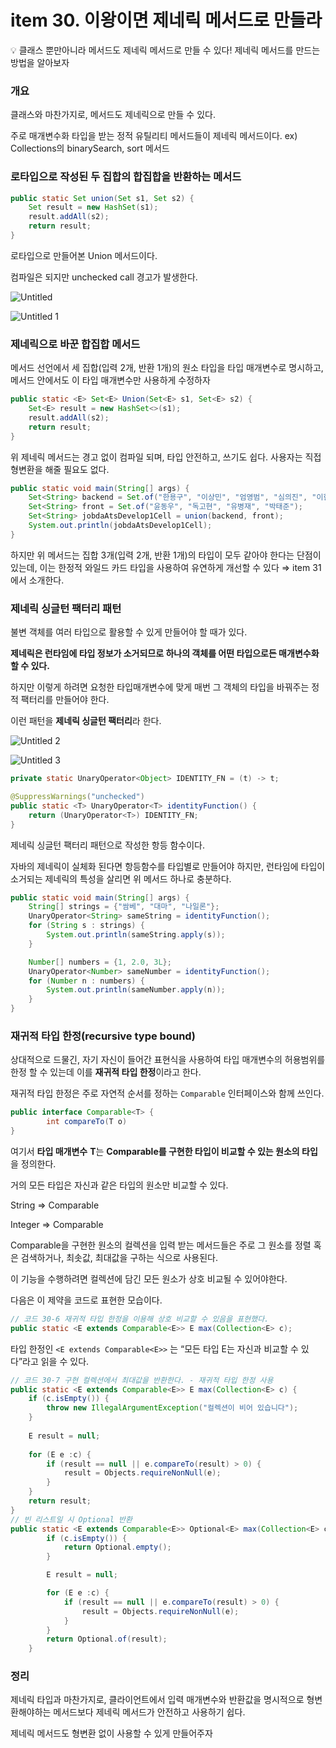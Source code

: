 # item 30. 이왕이면 제네릭 메서드로 만들라

<aside>
💡 클래스 뿐만아니라 메서드도 제네릭 메서드로 만들 수 있다! 제네릭 메서드를 만드는 방법을 알아보자

</aside>

### 개요

클래스와 마찬가지로, 메서드도 제네릭으로 만들 수 있다.

주로 매개변수화 타입을 받는 정적 유틸리티 메서드들이 제네릭 메서드이다. ex) Collections의 binarySearch, sort 메서드

### 로타입으로 작성된 두 집합의 합집합을 반환하는 메서드

```java
public static Set union(Set s1, Set s2) {
    Set result = new HashSet(s1);
    result.addAll(s2);
    return result;
}
```

로타입으로 만들어본 Union 메서드이다.

컴파일은 되지만 unchecked call 경고가 발생한다.

![Untitled](https://user-images.githubusercontent.com/49682056/224526876-30567bb9-cdb8-4070-81f7-84b02a1115ed.png)

![Untitled 1](https://user-images.githubusercontent.com/49682056/224526871-c1b0543a-238a-4806-b150-cd7e49b364ec.png)

### 제네릭으로 바꾼 합집합 메서드

메서드 선언에서 세 집합(입력 2개, 반환 1개)의 원소 타입을 타입 매개변수로 명시하고, 메서드 안에서도 이 타입 매개변수만 사용하게 수정하자

```java
public static <E> Set<E> Union(Set<E> s1, Set<E> s2) {
    Set<E> result = new HashSet<>(s1);
    result.addAll(s2);
    return result;
}
```

위 제네릭 메서드는 경고 없이 컴파일 되며, 타입 안전하고, 쓰기도 쉽다. 사용자는 직접 형변환을 해줄 필요도 없다.

```java
public static void main(String[] args) {
    Set<String> backend = Set.of("한용구", "이상민", "엄영범", "심의진", "이한솔");
    Set<String> front = Set.of("윤동우", "독고현", "유병재", "박태준");
    Set<String> jobdaAtsDevelop1Cell = union(backend, front);
    System.out.println(jobdaAtsDevelop1Cell);
}
```

하지만 위 메서드는 집합 3개(입력 2개, 반환 1개)의 타입이 모두 같아야 한다는 단점이 있는데, 이는 한정적 와일드 카드 타입을 사용하여 유연하게 개선할 수 있다 ⇒ item 31에서 소개한다.

### 제네릭 싱글턴 팩터리 패턴

불변 객체를 여러 타입으로 활용할 수 있게 만들어야 할 때가 있다.

**제네릭은 런타임에 타입 정보가 소거되므로 하나의 객체를 어떤 타입으로든 매개변수화 할 수 있다.**

하지만 이렇게 하려면 요청한 타입매개변수에 맞게 매번 그 객체의 타입을 바꿔주는 정적 팩터리를 만들어야 한다.

이런 패턴을 **제네릭 싱글턴 팩터리**라 한다.

![Untitled 2](https://user-images.githubusercontent.com/49682056/224526873-ca2eebc7-9dc5-408c-af29-614296e61b76.png)

![Untitled 3](https://user-images.githubusercontent.com/49682056/224526874-1a74db8f-55d6-4b51-b6e7-ecfcc0bc88d6.png)

```java
private static UnaryOperator<Object> IDENTITY_FN = (t) -> t;

@SuppressWarnings("unchecked")
public static <T> UnaryOperator<T> identityFunction() {
    return (UnaryOperator<T>) IDENTITY_FN;
}
```

제네릭 싱글턴 팩터리 패턴으로 작성한 항등 함수이다.

자바의 제네릭이 실체화 된다면 항등함수를 타입별로 만들어야 하지만, 런타임에 타입이 소거되는 제네릭의 특성을 살리면 위 메서드 하나로 충분하다.

```java
public static void main(String[] args) {
    String[] strings = {"쌈베", "대마", "나일론"};
    UnaryOperator<String> sameString = identityFunction();
    for (String s : strings) {
        System.out.println(sameString.apply(s));
    }

    Number[] numbers = {1, 2.0, 3L};
    UnaryOperator<Number> sameNumber = identityFunction();
    for (Number n : numbers) {
        System.out.println(sameNumber.apply(n));
    }
}
```

### 재귀적 타입 한정(recursive type bound)

상대적으로 드물긴, 자기 자신이 들어간 표현식을 사용하여 타입 매개변수의 허용범위를 한정 할 수 있는데 이를 **재귀적 타입 한정**이라고 한다.

재귀적 타입 한정은 주로 자연적 순서를 정하는 `Comparable` 인터페이스와 함께 쓰인다.

```java
public interface Comparable<T> {
		int compareTo(T o)
}
```

여기서 **타입 매개변수** **T**는 **Comparable<T>를 구현한 타입이 비교할 수 있는 원소의 타입**을 정의한다.

거의 모든 타입은 자신과 같은 타입의 원소만 비교할 수 있다.

String ⇒ Comparable<String>

Integer ⇒ Comparable<Integer>

Comparable을 구현한 원소의 컬렉션을 입력 받는 메서드들은 주로 그 원소를 정렬 혹은 검색하거나, 최솟값, 최대값을 구하는 식으로 사용된다.

이 기능을 수행하려면 컬렉션에 담긴 모든 원소가 상호 비교될 수 있어야한다.

다음은 이 제약을 코드로 표현한 모습이다.

```java
// 코드 30-6 재귀적 타입 한정을 이용해 상호 비교할 수 있음을 표현했다.
public static <E extends Comparable<E>> E max(Collection<E> c);
```

타입 한정인 `<E extends Comparable<E>>` 는 “모든 타입 E는 자신과 비교할 수 있다”라고 읽을 수 있다.

```java
// 코드 30-7 구현 컬렉션에서 최대값을 반환한다. - 재귀적 타입 한정 사용
public static <E extends Comparable<E>> E max(Collection<E> c) {
    if (c.isEmpty()) {
        throw new IllegalArgumentException("컬렉션이 비어 있습니다");
    }
    
    E result = null;
    
    for (E e :c) {
        if (result == null || e.compareTo(result) > 0) {
            result = Objects.requireNonNull(e);
        }
    }
    return result;
}
// 빈 리스트일 시 Optional 반환 
public static <E extends Comparable<E>> Optional<E> max(Collection<E> c) {
        if (c.isEmpty()) {
            return Optional.empty();
        }

        E result = null;

        for (E e :c) {
            if (result == null || e.compareTo(result) > 0) {
                result = Objects.requireNonNull(e);
            }
        }
        return Optional.of(result);
    }
```

### 정리

제네릭 타입과 마찬가지로, 클라이언트에서 입력 매개변수와 반환값을 명시적으로 형변환해야하는 메서드보다 제네릭 메서드가 안전하고 사용하기 쉽다.

제네릭 메서드도 형변환 없이 사용할 수 있게 만들어주자